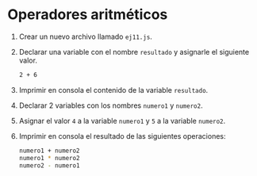 # Operadores aritméticos

1. Crear un nuevo archivo llamado `ej11.js`.

1. Declarar una variable con el nombre `resultado` y asignarle el siguiente valor.

    ```bash
    2 + 6
    ```

1. Imprimir en consola el contenido de la variable `resultado`.

1. Declarar 2 variables con los nombres `numero1` y `numero2`.

1. Asignar el valor `4` a la variable `numero1` y `5` a la variable `numero2`.

1. Imprimir en consola el resultado de las siguientes operaciones:

    ```bash
    numero1 + numero2
    numero1 * numero2
    numero2 - numero1
    ```
